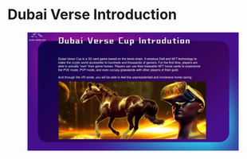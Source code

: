# Dubai Verse  Introduction

<figure><img src="../.gitbook/assets/page1 (2).png" alt=""><figcaption></figcaption></figure>
